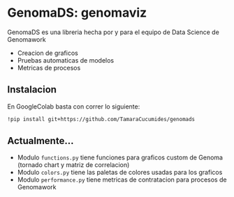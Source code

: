 # GenomaDS: genomaviz

GenomaDS es una libreria hecha por y para el equipo de Data Science de Genomawork

- Creacion de graficos
- Pruebas automaticas de modelos
- Metricas de procesos

## Instalacion
En GoogleColab basta con correr lo siguiente: 

```sh
!pip install git+https://github.com/TamaraCucumides/genomads
```
## Actualmente...
- Modulo ```functions.py``` tiene funciones para graficos custom de Genoma (tornado chart y matriz de correlacion)
- Modulo ```colors.py``` tiene las paletas de colores usadas para los graficos
- Modulo ```performance.py``` tiene metricas de contratacion para procesos de Genomawork